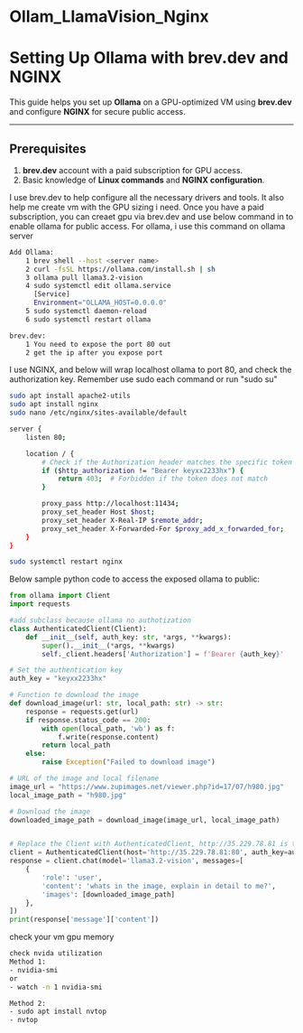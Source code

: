 # Ollam_LlamaVision_Nginx
## 
# Setting Up Ollama with brev.dev and NGINX

This guide helps you set up **Ollama** on a GPU-optimized VM using **brev.dev** and configure **NGINX** for secure public access.

---

## Prerequisites
1. **brev.dev** account with a paid subscription for GPU access.
2. Basic knowledge of **Linux commands** and **NGINX configuration**.


I use brev.dev to help configure all the necessary drivers and tools. It also help me create vm with the GPU sizing i need. Once you have a paid subscription, you can creaet gpu via brev.dev and use below command in to enable ollama for public access. For ollama, i use this command on ollama server

```sh
Add Ollama:
    1 brev shell --host <server name>
    2 curl -fsSL https://ollama.com/install.sh | sh
    3 ollama pull llama3.2-vision
    4 sudo systemctl edit ollama.service
      [Service]
      Environment="OLLAMA_HOST=0.0.0.0"
    5 sudo systemctl daemon-reload
    6 sudo systemctl restart ollama

brev.dev:
    1 You need to expose the port 80 out
    2 get the ip after you expose port
```

I use NGINX, and below will wrap localhost ollama to port 80, and check the authorization key. Remember use sudo each command or run "sudo su"

```sh
sudo apt install apache2-utils
sudo apt install nginx
sudo nano /etc/nginx/sites-available/default

server {
    listen 80;

    location / {
        # Check if the Authorization header matches the specific token
        if ($http_authorization != "Bearer keyxx2233hx") {
            return 403;  # Forbidden if the token does not match
        }

        proxy_pass http://localhost:11434;
        proxy_set_header Host $host;
        proxy_set_header X-Real-IP $remote_addr;
        proxy_set_header X-Forwarded-For $proxy_add_x_forwarded_for;
    }
}

sudo systemctl restart nginx
```

Below sample python code to access the exposed ollama to public:
```python
from ollama import Client
import requests

#add subclass because ollama no authotization
class AuthenticatedClient(Client):
    def __init__(self, auth_key: str, *args, **kwargs):
        super().__init__(*args, **kwargs)
        self._client.headers['Authorization'] = f'Bearer {auth_key}'

# Set the authentication key
auth_key = "keyxx2233hx"

# Function to download the image
def download_image(url: str, local_path: str) -> str:
    response = requests.get(url)
    if response.status_code == 200:
        with open(local_path, 'wb') as f:
            f.write(response.content)
        return local_path
    else:
        raise Exception("Failed to download image")

# URL of the image and local filename
image_url = "https://www.zupimages.net/viewer.php?id=17/07/h980.jpg"
local_image_path = "h980.jpg"

# Download the image
downloaded_image_path = download_image(image_url, local_image_path)


# Replace the Client with AuthenticatedClient, http://35.229.78.81 is the public ip replace with yours
client = AuthenticatedClient(host='http://35.229.78.81:80', auth_key=auth_key)
response = client.chat(model='llama3.2-vision', messages=[
    {
        'role': 'user',
        'content': 'whats in the image, explain in detail to me?',
        'images': [downloaded_image_path]
    },
])
print(response['message']['content'])
```

check your vm gpu memory
```sh
check nvida utilization
Method 1:
- nvidia-smi
or
- watch -n 1 nvidia-smi

Method 2:
- sudo apt install nvtop
- nvtop

```

